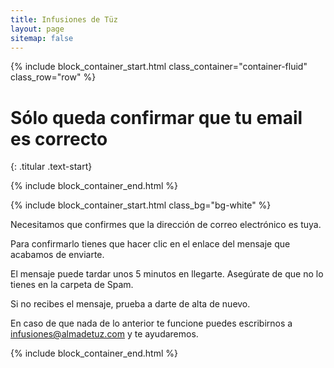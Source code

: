 ```yaml
---
title: Infusiones de Tüz
layout: page
sitemap: false
---
```



{% include block_container_start.html
  class_container="container-fluid"
  class_row="row"
%}

# Sólo queda confirmar que tu email es correcto
{: .titular .text-start}

{% include block_container_end.html %}

{% include block_container_start.html
   class_bg="bg-white"
%}

Necesitamos que confirmes que la dirección de correo electrónico es tuya.

Para confirmarlo tienes que hacer clic en el enlace del mensaje que acabamos de enviarte.

El mensaje puede tardar unos 5 minutos en llegarte. Asegúrate de que no lo tienes en la carpeta de Spam.

Si no recibes el mensaje, prueba a darte de alta de nuevo.

En caso de que nada de lo anterior te funcione puedes escribirnos a <a href="mailto:infusiones@almadetuz.com">infusiones@almadetuz.com</a> y te ayudaremos.

{% include block_container_end.html %}
